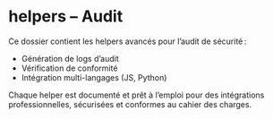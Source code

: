 # helpers – Audit

Ce dossier contient les helpers avancés pour l’audit de sécurité :
- Génération de logs d’audit
- Vérification de conformité
- Intégration multi-langages (JS, Python)

Chaque helper est documenté et prêt à l’emploi pour des intégrations professionnelles, sécurisées et conformes au cahier des charges.
